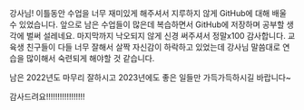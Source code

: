 강사님! 이틀동안 수업을 너무 재미있게 해주셔서 지루하지 않게 GitHub에 대해 배울 수 있었습니다.
앞으로 남은 수업들이 많은데 복습하면서 GitHub에 저장하며 공부할 생각에 벌써 설레네요.
마지막까지 낙오되지 않게 신경 써주셔서 정말x100 감사합니다.
교육생 친구들이 다들 너무 잘해서 살짝 자신감이 하락하고 있었는데
강사님 말씀대로 연습을 많이해서 숙련되게 해야할 것 같습니다.

남은 2022년도 마무리 잘하시고 
2023년에도 좋은 일들만 가득가득하시길 바랍니다~

감사드려요!!!!!!!!!!!!!!!!!
